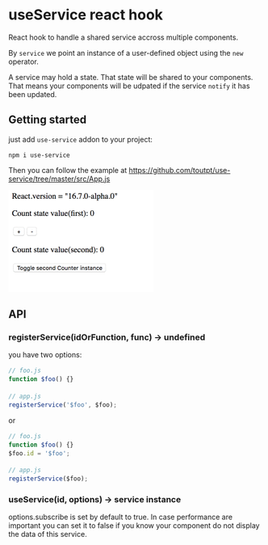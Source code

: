 # useService react hook

React hook to handle a shared service accross multiple components.

By `service` we point an instance of a user-defined object using the `new` operator.

A service may hold a state. That state will be shared to your components.
That means your components will be udpated if the service `notify` it has been updated.

## Getting started

just add `use-service` addon to your project:

```
npm i use-service
```

Then you can follow the example at https://github.com/toutpt/use-service/tree/master/src/App.js

![example](https://raw.githubusercontent.com/toutpt/use-service/master/example.gif)

## API

### **registerService**(idOrFunction, func) -> undefined

you have two options:

```javascript
// foo.js
function $foo() {}

// app.js
registerService('$foo', $foo);
```

or

```javascript
// foo.js
function $foo() {}
$foo.id = '$foo';

// app.js
registerService($foo);
```

### **useService**(id, options) -> service instance

options.subscribe is set by default to true. In case performance are important you can set it to false if you know your component do not display the data of this service.
